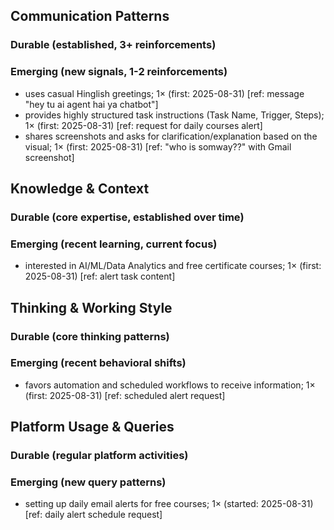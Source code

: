 ## Communication Patterns
### Durable (established, 3+ reinforcements)

### Emerging (new signals, 1-2 reinforcements)
- uses casual Hinglish greetings; 1× (first: 2025-08-31) [ref: message "hey tu ai agent hai ya chatbot"]
- provides highly structured task instructions (Task Name, Trigger, Steps); 1× (first: 2025-08-31) [ref: request for daily courses alert]
- shares screenshots and asks for clarification/explanation based on the visual; 1× (first: 2025-08-31) [ref: "who is somway??" with Gmail screenshot]

## Knowledge & Context
### Durable (core expertise, established over time)

### Emerging (recent learning, current focus)
- interested in AI/ML/Data Analytics and free certificate courses; 1× (first: 2025-08-31) [ref: alert task content]

## Thinking & Working Style
### Durable (core thinking patterns)

### Emerging (recent behavioral shifts)
- favors automation and scheduled workflows to receive information; 1× (first: 2025-08-31) [ref: scheduled alert request]

## Platform Usage & Queries
### Durable (regular platform activities)

### Emerging (new query patterns)
- setting up daily email alerts for free courses; 1× (started: 2025-08-31) [ref: daily alert schedule request]